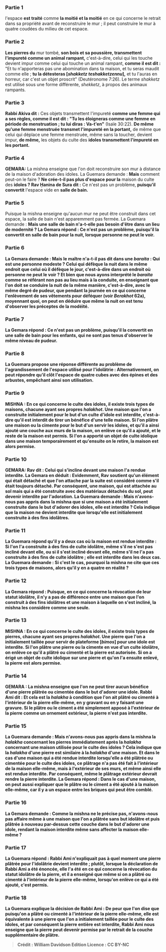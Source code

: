 
### Partie 1
l'espace <b>est traité</b> comme <b>la moitié et la moitié</b> en ce qui concerne le retrait dans sa propriété avant de reconstruire le mur ; il peut construire le mur à quatre coudées du milieu de cet espace.

### Partie 2
<b>Les pierres du</b> mur tombé, <b>son bois et sa poussière, transmettent l'impureté comme un animal rampant,</b> c'est-à-dire, celui qui les touche devient impur comme celui qui touche un animal rampant, <b>comme il est dit :</b> "Et tu n'apporteras pas une abomination dans ta maison, et tu seras maudit comme elle ; <b>tu la détesteras [<i>shakketz teshakketzennu</i>],</b> et tu l'auras en horreur, car c'est un objet proscrit" (Deutéronome 7:26). Le terme <i>shakketz</i> est utilisé sous une forme différente, <i>shekketz</i>, à propos des animaux rampants.

### Partie 3
<b>Rabbi Akiva dit :</b> Ces objets transmettent l'impureté <b>comme une femme qui a ses règles, comme il est dit : "Tu les éloigneras comme une femme en période de menstruation ; tu lui diras : Va-t'en"</b> (Isaïe 30:22). <b>De même qu'une femme menstruée transmet l'impureté en la portant,</b> de même que celui qui déplace une femme menstruée, même sans la toucher, devient impur, <b>de même,</b> les objets du culte des <b>idoles transmettent l'impureté en les portant.</b>

### Partie 4
<strong>GEMARA:</strong> La mishna enseigne que l'on doit reconstruire son mur à distance de la maison d'adoration des idoles. La Guemara demande : <b>Mais</b> comment peut-on le faire ? <b>Ne crée-t-il pas plus d'espace pour la</b> maison du culte des <b>idoles ? Rav Ḥanina de Sura dit :</b> Ce n'est pas un problème, <b>puisqu'il convertit</b> l'espace vide en <b>salle de bain.</b>

### Partie 5
Puisque la mishna enseigne qu'aucun mur ne peut être construit dans cet espace, la salle de bain n'est apparemment pas fermée. La Guemara demande : <b>Mais une salle de bain n'a-t-elle pas <b>besoin</b> d'être dans un lieu de <b>modernité ?</b> La Gemara répond : Ce n'est pas un problème, <b>puisqu'il la convertit</b> en <b>salle de bain pour la nuit,</b> lorsque personne ne peut le voir.

### Partie 6
La Gemara demande : <b>Mais le maître n'a-t-il pas dit</b> dans une <i>baraita</i> : <b>Qui est une personne modeste ? Celui qui défèque la nuit dans</b> le même <b>endroit que celui où il défèque le jour,</b> c'est-à-dire dans un endroit où personne ne peut le voir ? <b>Et bien que nous ayons interprété</b> le <i>baraita</i> comme se référant non pas au lieu mais à la conduite, en enseignant que l'on doit se conduire la nuit <b>de la même manière,</b> c'est-à-dire, avec le même degré de pudeur, que pendant la journée en ce qui concerne l'enlèvement de ses vêtements pour déféquer (voir <i>Berakhot</i> 62a), <b>moyennant quoi,</b> on peut en déduire que même la nuit on <b>est tenu d'observer</b> les préceptes de la <b>modéité.</b>

### Partie 7
La Gemara répond : Ce n'est pas un problème, <b>puisqu'il la convertit</b> en une salle de bain <b>pour les enfants,</b> qui ne sont pas tenus d'observer le même niveau de pudeur.

### Partie 8
La Guemara propose une réponse différente au problème de l'agrandissement de l'espace utilisé pour l'idolâtrie : <b>Alternativement,</b> on peut répondre <b>qu'il clôt</b> l'espace de quatre cubes <b>avec des épines et des arbustes,</b> empêchant ainsi son utilisation.

### Partie 9
<strong>MISHNA : </strong>En ce qui concerne le culte des idoles, <b>il existe trois</b> types de <b>maisons,</b> chacune ayant ses propres <i>halakhot</i>. <b>Une maison que l'on a construite initialement pour</b> le but d'un <b>culte d'idole est interdite,</b> c'est-à-dire qu'il est interdit de tirer un bénéfice d'une telle maison. Si l'on <b>plâtre</b> une maison <b>ou la cimente pour</b> le but d'un <b>servir les idoles, et qu'il</b> a ainsi <b>ajouté</b> une couche aux murs de la maison, on <b>enlève ce qu'il a ajouté,</b> et le reste de la maison est permis. Si l'on <b>a apporté</b> un objet de culte <b>idolique dans</b> une maison temporairement <b>et</b> qu'ensuite on <b>le retire,</b> la maison <b>est</b> alors <b>permise.</b>

### Partie 10
<strong>GEMARA:</strong> <b>Rav dit : Celui qui s'incline devant une maison l'a rendue interdite.</b> La Gemara en déduit : <b>Evidemment,</b> Rav <b>soutient</b> qu'un élément qui était <b>détaché et</b> que l'on <b>attache par la suite est considéré comme</b> s'il était toujours <b>détaché.</b> Par conséquent, une maison, qui est attachée au sol mais qui a été construite avec des matériaux détachés du sol, peut devenir interdite par l'adoration. La Guemara demande : <b>Mais n'avons-nous pas appris</b> dans la mishna que si une maison a été initialement <b>construite</b> dans le but d'adorer des idoles, elle est interdite ? Cela indique que la maison ne devient interdite que lorsqu'elle est initialement construite à des fins idolâtres.

### Partie 11
La Guemara répond qu'il y a deux cas où la maison est rendue interdite : Si l'on <b>l'a construite</b> à des fins de culte idolâtre, <b>même s'il ne s'est pas incliné devant elle,</b> ou si <b>il s'est incliné devant elle, même s'il ne l'a pas construite</b> à des fins de culte idolâtre ; elle est interdite dans les deux cas. La Guemara demande : <b>Si c'est le cas,</b> pourquoi la mishna ne cite que <b>ces trois</b> types de maisons, alors qu'il y en a <b>quatre</b> en réalité ?

### Partie 12
La Gemara répond : <b>Puisque, en ce qui concerne</b> la <b>révocation</b> de leur statut idolâtre, il n'y a pas de différence entre une maison que l'on <b>construit</b> à des fins idolâtres <b>et</b> une maison à laquelle on <b>s'est incliné</b>, la mishna <b>les considère comme <b>une seule.</b>

### Partie 13
<strong>MISHNA : </strong>En ce qui concerne le culte des idoles, <b>il existe trois</b> types de <b>pierres,</b> chacune ayant ses propres <i>halakhot</i>. <b>Une pierre que</b> l'on a <b>initialement taillée pour</b> servir de <b>plateforme [<i>bimos</i>]</b> pour une idole <b>est interdite.</b> Si l'on <b>plâtre</b> une pierre <b>ou la cimente en vue d'un culte idolâtre, on enlève ce qu'il a plâtré ou cimenté et</b> la pierre <b>est autorisée. </b> Si on a <b>érigé</b> un objet de culte <b>idolique sur</b> une pierre <b>et</b> qu'on l'a ensuite <b>enlevé,</b> la pierre <b>est</b> alors <b>permise.</b>

### Partie 14
<strong>GEMARA : </strong>La mishna enseigne que l'on ne peut tirer aucun bénéfice d'une pierre plâtrée ou cimentée dans le but d'adorer une idole. <b>Rabbi Ami dit : Et</b> cela <b>est</b> la <i>halakha</i> à condition <b>que l'on ait plâtré ou cimenté à l'intérieur de la pierre elle-même,</b> en y gravant ou en y faisant une gravure. Si le plâtre ou le ciment a été simplement apposé à l'extérieur de la pierre comme un ornement extérieur, la pierre n'est pas interdite.

### Partie 15
La Guemara demande : <b>Mais n'avons-nous pas appris</b> dans la mishna la <i>halakha</i> concernant les pierres immédiatement après la <i>halakha</i> concernant une maison utilisée pour le culte des idoles ? Cela indique que la <i>halakha</i> d'une pierre est <b>similaire</b> à la <i>halakha</i> d'une <b>maison. Et</b> dans le cas d'une <b>maison</b> qui a été rendue interdite lorsqu'elle a été plâtrée ou cimentée pour le culte des idoles, ce plâtrage n'a <b>pas</b> été fait <b>à l'intérieur de la maison elle-même,</b> mais à l'extérieur de ses murs, <b>et</b> même ainsi elle est <b>rendue interdite.</b> Par conséquent, même le plâtrage extérieur devrait rendre la pierre interdite. La Gemara répond : Dans le cas d'une <b>maison</b>, on peut <b>aussi</b> expliquer que le plâtre ou le ciment a été ajouté à la maison elle-même, car <b>il y a</b> un espace <b>entre les briques</b> qui peut être comblé.

### Partie 16
La Gemara demande : Comme la mishna ne le précise pas, <b>n'avons-nous pas affaire</b> même à une maison <b>que l'on a plâtrée</b> sans but idolâtre <b>et</b> puis <b>plâtrée à nouveau</b> par-dessus cette couche dans le but d'adorer une idole, rendant la maison interdite même sans affecter la maison elle-même ?

### Partie 17
La Guemara répond : Rabbi Ami n'expliquait pas à quel moment une pierre plâtrée pour l'idolâtrie devient interdite ; <b>plutôt, lorsque la déclaration de Rabbi Ami</b> <b>a été énoncée, elle l'a été en ce qui concerne la révocation</b> du statut idolâtre de la pierre, <b>et</b> il a enseigné que <b>même si on a plâtré ou cimenté à l'intérieur de la pierre elle-même, lorsqu'on enlève ce qui a été ajouté,</b> c'est <b>permis.</b>

### Partie 18
La Guemara explique la décision de Rabbi Ami : <b>De peur que l'on dise</b> que <b>puisqu'on a plâtré ou cimenté à l'intérieur de la pierre elle-même, elle est équivalente à une pierre que l'on a initialement taillée pour le culte des idoles, et</b> par conséquent la pierre <b>entière</b> est <b>interdite,</b> Rabbi Ami <b>nous enseigne</b> que la pierre peut devenir permise par le retrait de la couche supplémentaire de plâtre.

>Crédit : William Davidson Edition
>Licence : CC BY-NC